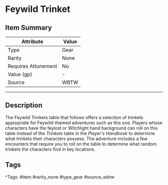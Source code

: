 # Feywild Trinket

## Item Summary

| Attribute            | Value                        |
|----------------------|------------------------------|
| Type                 | Gear |
| Rarity               | None             |
| Requires Attunement  | No                |
| Value (gp)           | -    |
| Source               | WBTW |

---

## Description

The Feywild Trinkets table that follows offers a selection of trinkets appropriate for Feywild-themed adventures such as this one. Players whose characters have the feylost or Witchlight hand background can roll on this table instead of the _Trinkets_ table in the _Player's Handbook_ to determine what trinkets their characters possess. The adventure includes a few encounters that require you to roll on the table to determine what random trinkets the characters find in key locations.

## Tags

^Tags: #item #rarity_none #type_gear #source_wbtw
